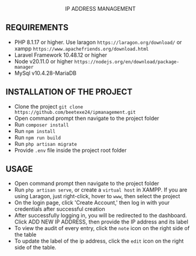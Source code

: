 <p align="center">
IP ADDRESS MANAGEMENT
</p>

## REQUIREMENTS
* PHP 8.1.17 or higher. Use laragon `https://laragon.org/download/` or xampp `https://www.apachefriends.org/download.html`
* Laravel Framework 10.48.12 or higher
* Node v20.11.0 or higher `https://nodejs.org/en/download/package-manager`
* MySql v10.4.28-MariaDB

## INSTALLATION OF THE PROJECT
* Clone the project `git clone https://github.com/beetexe24/ipmanagement.git`
* Open command prompt then navigate to the project folder
* Run `composer install`
* Run `npm install`
* Run `npm run build`
* Run `php artisan migrate`
* Provide `.env` file inside the project root folder

## USAGE
* Open command prompt then navigate to the project folder
* Run `php artisan serve`, or create a `virtual host` in XAMPP. If you are using Laragon, just right-click, hover to `www`, then select the project
* On the login page, click 'Create Account,' then log in with your credentials after successful creation
* After successfully logging in, you will be redirected to the dashboard. Click ADD NEW IP ADDRESS, then provide the IP address and its label
* To view the audit of every entry, click the `note` icon on the right side of the table
* To update the label of the ip address, click the `edit` icon on the right side of the table.
